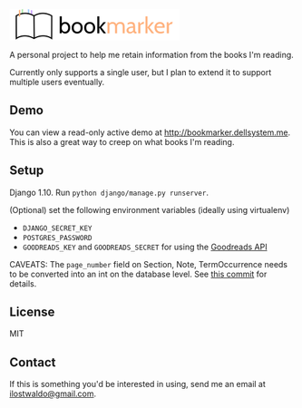 ![Bookmarker](https://raw.githubusercontent.com/dellsystem/bookmarker/master/django/static/bookmarker.png)

A personal project to help me retain information from the books I'm reading. 

Currently only supports a single user, but I plan to extend it to support
multiple users eventually.

Demo
----

You can view a read-only active demo at <http://bookmarker.dellsystem.me>. This
is also a great way to creep on what books I'm reading.

Setup
-----

Django 1.10. Run `python django/manage.py runserver`.

(Optional) set the following environment variables (ideally using virtualenv)

* `DJANGO_SECRET_KEY`
* `POSTGRES_PASSWORD`
* `GOODREADS_KEY` and `GOODREADS_SECRET` for using the [Goodreads API](https://www.goodreads.com/api/keys)

CAVEATS: The `page_number` field on Section, Note, TermOccurrence needs to be
converted into an int on the database level.  See [this commit](https://github.com/dellsystem/bookmarker/commit/9838ef6a391b50f8e4fd7cdfd8914437d25bc652)
for details.

License
-------

MIT

Contact
-------

If this is something you'd be interested in using, send me an email at
ilostwaldo@gmail.com.

